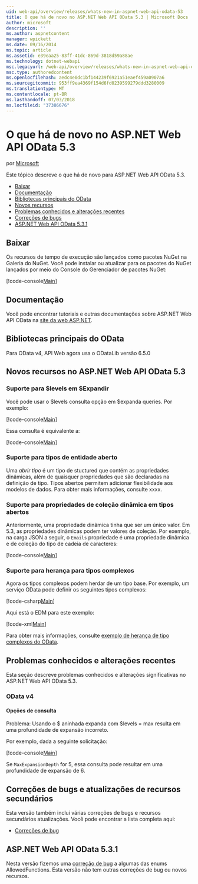 ```yaml
---
uid: web-api/overview/releases/whats-new-in-aspnet-web-api-odata-53
title: O que há de novo no ASP.NET Web API OData 5.3 | Microsoft Docs
author: microsoft
description: ''
ms.author: aspnetcontent
manager: wpickett
ms.date: 09/16/2014
ms.topic: article
ms.assetid: e39eaa25-83ff-41dc-869d-3818d59a88ae
ms.technology: dotnet-webapi
msc.legacyurl: /web-api/overview/releases/whats-new-in-aspnet-web-api-odata-53
msc.type: authoredcontent
ms.openlocfilehash: aedc4e0dc1bf144239f6921a51eaef459a0907a6
ms.sourcegitcommit: 953ff9ea4369f154d6fd0239599279ddd3280009
ms.translationtype: MT
ms.contentlocale: pt-BR
ms.lasthandoff: 07/03/2018
ms.locfileid: "37386676"
---
```

<a name="whats-new-in-aspnet-web-api-odata-53"></a>O que há de novo no ASP.NET Web API OData 5.3
====================
por [Microsoft](https://github.com/microsoft)

Este tópico descreve o que há de novo para ASP.NET Web API OData 5.3.

- [Baixar](#download)
- [Documentação](#documentation)
- [Bibliotecas principais do OData](#corelib)
- [Novos recursos](#newf)
- [Problemas conhecidos e alterações recentes](#known-issues)
- [Correções de bugs](#bug-fixes)
- [ASP.NET Web API OData 5.3.1](#OD)

<a id="download"></a>
## <a name="download"></a>Baixar

Os recursos de tempo de execução são lançados como pacotes NuGet na Galeria do NuGet. Você pode instalar ou atualizar para os pacotes do NuGet lançados por meio do Console do Gerenciador de pacotes NuGet:

[!code-console[Main](whats-new-in-aspnet-web-api-odata-53/samples/sample1.cmd)]

<a id="documentation"></a>
## <a name="documentation"></a>Documentação

Você pode encontrar tutoriais e outras documentações sobre ASP.NET Web API OData na [site da web ASP.NET](../odata-support-in-aspnet-web-api/index.md).

<a id="corelib"></a>
## <a name="odata-core-libraries"></a>Bibliotecas principais do OData

Para OData v4, API Web agora usa o ODataLib versão 6.5.0

<a id="newf"></a>
## <a name="new-features-in-aspnet-web-api-odata-53"></a>Novos recursos no ASP.NET Web API OData 5.3

### <a name="support-for-levels-in-expand"></a>Suporte para $levels em $Expandir

Você pode usar o $levels consulta opção em $expanda queries. Por exemplo:

[!code-console[Main](whats-new-in-aspnet-web-api-odata-53/samples/sample2.cmd)]

Essa consulta é equivalente a:

[!code-console[Main](whats-new-in-aspnet-web-api-odata-53/samples/sample3.cmd)]

<a id="open-entity-types"></a>
### <a name="support-for-open-entity-types"></a>Suporte para tipos de entidade aberto

Uma *abrir tipo* é um tipo de stuctured que contém as propriedades dinâmicas, além de quaisquer propriedades que são declaradas na definição de tipo. Tipos abertos permitem adicionar flexibilidade aos modelos de dados. Para obter mais informações, consulte xxxx.

### <a name="support-for-dynamic-collection-properties-in-open-types"></a>Suporte para propriedades de coleção dinâmica em tipos abertos

Anteriormente, uma propriedade dinâmica tinha que ser um único valor. Em 5.3, as propriedades dinâmicas podem ter valores de coleção. Por exemplo, na carga JSON a seguir, o `Emails` propriedade é uma propriedade dinâmica e de coleção do tipo de cadeia de caracteres:

[!code-console[Main](whats-new-in-aspnet-web-api-odata-53/samples/sample4.cmd)]

### <a name="support-for-inheritance-for-complex-types"></a>Suporte para herança para tipos complexos

Agora os tipos complexos podem herdar de um tipo base. Por exemplo, um serviço OData pode definir os seguintes tipos complexos:

[!code-csharp[Main](whats-new-in-aspnet-web-api-odata-53/samples/sample5.cs)]

Aqui está o EDM para este exemplo:

[!code-xml[Main](whats-new-in-aspnet-web-api-odata-53/samples/sample6.xml?highlight=8,15)]

Para obter mais informações, consulte [exemplo de herança de tipo complexos do OData](http://aspnet.codeplex.com/SourceControl/latest#Samples/WebApi/OData/v4/ODataComplexTypeInheritanceSample/ReadMe.txt).

<a id="known-issues"></a>
## <a name="known-issues-and-breaking-changes"></a>Problemas conhecidos e alterações recentes

Esta seção descreve problemas conhecidos e alterações significativas no ASP.NET Web API OData 5.3.

### <a name="odata-v4"></a>OData v4

#### <a name="query-options"></a>Opções de consulta

Problema: Usando o $ aninhada expanda com $levels = max resulta em uma profundidade de expansão incorreto.

Por exemplo, dada a seguinte solicitação:

[!code-console[Main](whats-new-in-aspnet-web-api-odata-53/samples/sample7.cmd)]

Se `MaxExpansionDepth` for 5, essa consulta pode resultar em uma profundidade de expansão de 6.

<a id="bug-fixes"></a>
## <a name="bug-fixes-and-minor-feature-updates"></a>Correções de bugs e atualizações de recursos secundários

Esta versão também inclui várias correções de bugs e recursos secundários atualizações. Você pode encontrar a lista completa aqui:

- [Correções de bug](https://aspnetwebstack.codeplex.com/workitem/list/advanced?keyword=&status=All&type=All&priority=All&release=v5.3%20Beta&assignedTo=All&component=Web%20API|Web%20API%20OData&sortField=AssignedTo&sortDirection=Ascending&page=0&reasonClosed=Fixed)

<a id="OD"></a>
## <a name="aspnet-web-api-odata-531"></a>ASP.NET Web API OData 5.3.1

Nesta versão fizemos uma [correção de bug](https://aspnetwebstack.codeplex.com/workitem/list/advanced?keyword=&amp;status=All&amp;type=All&amp;priority=All&amp;release=v5.3.1%20Beta&amp;assignedTo=All&amp;component=Web%20API%20OData&amp;sortField=LastUpdatedDate&amp;sortDirection=Descending&amp;page=0&amp;reasonClosed=All) a algumas das enums AllowedFunctions. Esta versão não tem outras correções de bug ou novos recursos.
